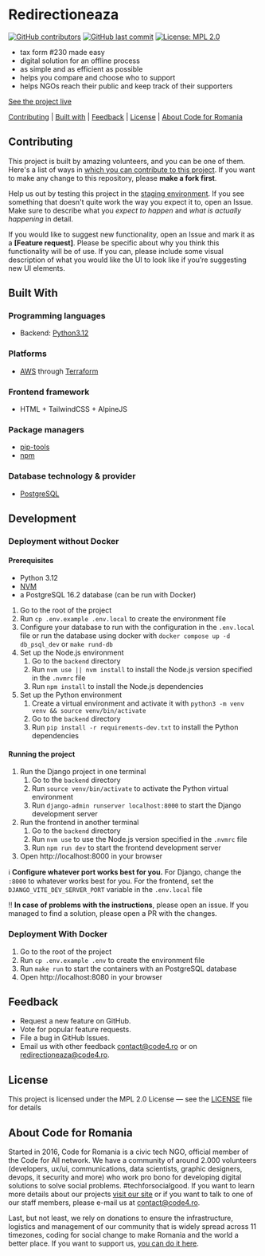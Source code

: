 # Redirectioneaza

[![GitHub contributors][ico-contributors]][link-contributors]
[![GitHub last commit][ico-last-commit]][link-last-commit]
[![License: MPL 2.0][ico-license]][link-license]

- tax form #230 made easy
- digital solution for an offline process
- as simple and as efficient as possible
- helps you compare and choose who to support
- helps NGOs reach their public and keep track of their supporters

[See the project live][link-production]


[Contributing](#contributing) | [Built with](#built-with) | [Feedback](#feedback) | [License](#license) | [About Code for Romania](#about-code-for-romania)

## Contributing

This project is built by amazing volunteers, and you can be one of them. Here's a list of ways
in [which you can contribute to this project][link-contributing]. If you want to make any change to this repository,
please **make a fork first**.

Help us out by testing this project in the [staging environment][link-staging]. If you see something that doesn't quite
work the way you expect it to, open an Issue. Make sure to describe what you _expect to happen_ and _what is actually
happening_ in detail.

If you would like to suggest new functionality, open an Issue and mark it as a __[Feature request]__. Please be specific
about why you think this functionality will be of use. If you can, please include some visual description of what you
would like the UI to look like if you’re suggesting new UI elements.

## Built With

### Programming languages

- Backend: [Python3.12](https://www.python.org/)

### Platforms

- [AWS](https://aws.amazon.com/) through [Terraform](https://registry.terraform.io/providers/hashicorp/aws/latest/docs)

### Frontend framework

- HTML + TailwindCSS + AlpineJS

### Package managers

- [pip-tools](https://pip-tools.rtfd.io/)
- [npm](https://www.npmjs.com/)

### Database technology & provider

- [PostgreSQL](https://www.postgresql.org/)

## Development

### Deployment without Docker

#### Prerequisites

- Python 3.12
- [NVM](https://github.com/nvm-sh/nvm?tab=readme-ov-file#installing-and-updating)
- a PostgreSQL 16.2 database (can be run with Docker)

1. Go to the root of the project
2. Run `cp .env.example .env.local` to create the environment file
3. Configure your database to run with the configuration in the `.env.local` file
    or run the database using docker with `docker compose up -d db_psql_dev` or `make rund-db`
4. Set up the Node.js environment
   1. Go to the `backend` directory
   2. Run `nvm use || nvm install` to install the Node.js version specified in the `.nvmrc` file
   3. Run `npm install` to install the Node.js dependencies
5. Set up the Python environment
   1. Create a virtual environment and activate it with `python3 -m venv venv && source venv/bin/activate`
   2. Go to the `backend` directory
   3. Run `pip install -r requirements-dev.txt` to install the Python dependencies

#### Running the project

1. Run the Django project in one terminal
   1. Go to the `backend` directory
   2. Run `source venv/bin/activate` to activate the Python virtual environment
   3. Run `django-admin runserver localhost:8000` to start the Django development server
2. Run the frontend in another terminal
   1. Go to the `backend` directory
   2. Run `nvm use` to use the Node.js version specified in the `.nvmrc` file
   3. Run `npm run dev` to start the frontend development server
3. Open http://localhost:8000 in your browser

:information_source:
**Configure whatever port works best for you.**
For Django, change the `:8000` to whatever works best for you.
For the frontend, set the `DJANGO_VITE_DEV_SERVER_PORT` variable in the `.env.local` file

:bangbang:
**In case of problems with the instructions**, please open an issue.
If you managed to find a solution, please open a PR with the changes.


### Deployment With Docker

1. Go to the root of the project
2. Run `cp .env.example .env` to create the environment file
3. Run `make run` to start the containers with an PostgreSQL database
4. Open http://localhost:8080 in your browser

## Feedback

* Request a new feature on GitHub.
* Vote for popular feature requests.
* File a bug in GitHub Issues.
* Email us with other feedback [contact@code4.ro](mailto:contact@code4.ro) or
  on [redirectioneaza@code4.ro](mailto:redirectioneaza@code4.ro).

## License

This project is licensed under the MPL 2.0 License — see the [LICENSE](LICENSE) file for details

## About Code for Romania

Started in 2016, Code for Romania is a civic tech NGO, official member of the Code for All network. We have a community
of around 2.000 volunteers (developers, ux/ui, communications, data scientists, graphic designers, devops, it security
and more) who work pro bono for developing digital solutions to solve social problems. #techforsocialgood. If you want
to learn more details about our projects [visit our site][link-code4] or if you want to talk to one of our staff
members, please e-mail us at contact@code4.ro.

Last, but not least, we rely on donations to ensure the infrastructure, logistics and management of our community that
is widely spread across 11 timezones, coding for social change to make Romania and the world a better place. If you want
to support us, [you can do it here][link-donate].


[//]: # (These are reference links used in the body of this note and get stripped out when the markdown processor does its job.)

[ico-contributors]: https://img.shields.io/github/contributors/code4romania/redirectioneaza.svg?style=for-the-badge
[ico-last-commit]: https://img.shields.io/github/last-commit/code4romania/redirectioneaza.svg?style=for-the-badge
[ico-license]: https://img.shields.io/badge/license-MPL%202.0-brightgreen.svg?style=for-the-badge

[link-contributors]: https://github.com/code4romania/redirectioneaza/graphs/contributors
[link-last-commit]: https://github.com/code4romania/redirectioneaza/commits/main
[link-license]: https://opensource.org/licenses/MPL-2.0
[link-contributing]: https://github.com/code4romania/.github/blob/main/CONTRIBUTING.md

[link-production]: https://redirectioneaza.ro
[link-staging]: https://redirectioneaza.staging.heroesof.tech/

[link-code4]: https://www.code4.ro/en/
[link-donate]: https://code4.ro/en/donate/
